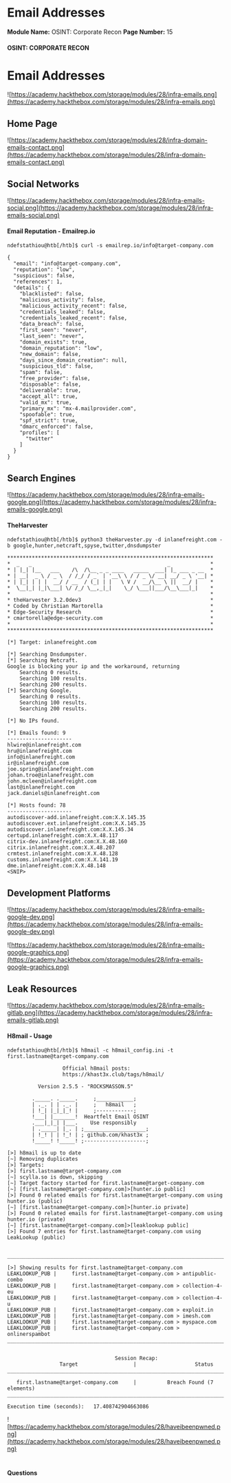 <!--
 // Platform: Academy
// URL: https://academy.hackthebox.com/module/28/section/747
// Platform Version: V1
// Module ID: 28
// Module Name: OSINT: Corporate Recon
// Module Difficulty: Hard
// Section ID: 747
// Section Title: Email Addresses
// Page Title: Hack The Box - Academy
// Page Number: 15
-->

# Email Addresses

**Module Name:** OSINT: Corporate Recon **Page Number:** 15

#### 

#### OSINT: CORPORATE RECON

# Email Addresses

![https://academy.hackthebox.com/storage/modules/28/infra-emails.png](https://academy.hackthebox.com/storage/modules/28/infra-emails.png)

## Home Page

![https://academy.hackthebox.com/storage/modules/28/infra-domain-emails-contact.png](https://academy.hackthebox.com/storage/modules/28/infra-domain-emails-contact.png)

## Social Networks

![https://academy.hackthebox.com/storage/modules/28/infra-emails-social.png](https://academy.hackthebox.com/storage/modules/28/infra-emails-social.png)

#### Email Reputation - Emailrep.io

``` shell-session
ndefstathiou@htb[/htb]$ curl -s emailrep.io/info@target-company.com

{
  "email": "info@target-company.com",
  "reputation": "low",
  "suspicious": false,
  "references": 1,
  "details": {
    "blacklisted": false,
    "malicious_activity": false,
    "malicious_activity_recent": false,
    "credentials_leaked": false,
    "credentials_leaked_recent": false,
    "data_breach": false,
    "first_seen": "never",
    "last_seen": "never",
    "domain_exists": true,
    "domain_reputation": "low",
    "new_domain": false,
    "days_since_domain_creation": null,
    "suspicious_tld": false,
    "spam": false,
    "free_provider": false,
    "disposable": false,
    "deliverable": true,
    "accept_all": true,
    "valid_mx": true,
    "primary_mx": "mx-4.mailprovider.com",
    "spoofable": true,
    "spf_strict": true,
    "dmarc_enforced": false,
    "profiles": [
      "twitter"
    ]
  }
}
```

## Search Engines

![https://academy.hackthebox.com/storage/modules/28/infra-emails-google.png](https://academy.hackthebox.com/storage/modules/28/infra-emails-google.png)

#### TheHarvester

``` shell-session
ndefstathiou@htb[/htb]$ python3 theHarvester.py -d inlanefreight.com -b google,hunter,netcraft,spyse,twitter,dnsdumpster

*******************************************************************
*  _   _                                            _             *
* | |_| |__   ___    /\  /\__ _ _ ____   _____  ___| |_ ___ _ __  *
* | __|  _ \ / _ \  / /_/ / _` | '__\ \ / / _ \/ __| __/ _ \ '__| *
* | |_| | | |  __/ / __  / (_| | |   \ V /  __/\__ \ ||  __/ |    *
*  \__|_| |_|\___| \/ /_/ \__,_|_|    \_/ \___||___/\__\___|_|    *
*                                                                 *
* theHarvester 3.2.0dev3                                          *
* Coded by Christian Martorella                                   *
* Edge-Security Research                                          *
* cmartorella@edge-security.com                                   *
*                                                                 *
******************************************************************* 

[*] Target: inlanefreight.com 

[*] Searching Dnsdumpster. 
[*] Searching Netcraft. 
Google is blocking your ip and the workaround, returning
	Searching 0 results.
	Searching 100 results.
	Searching 200 results.
[*] Searching Google. 
	Searching 0 results.
	Searching 100 results.
	Searching 200 results.
	
[*] No IPs found.

[*] Emails found: 9
---------------------
hlwire@inlanefreight.com
hru@inlanefreight.com
info@inlanefreight.com
ir@inlanefreight.com
joe.spring@inlanefreight.com
johan.troe@inlanefreight.com
john.mcleen@inlanefreight.com
last@inlanefreight.com
jack.daniels@inlanefreight.com

[*] Hosts found: 78
---------------------
autodiscover-add.inlanefreight.com:X.X.145.35
autodiscover.ext.inlanefreight.com:X.X.145.35
autodiscover.inlanefreight.com:X.X.145.34
certupd.inlanefreight.com:X.X.48.117
citrix-dev.inlanefreight.com:X.X.48.160
citrix.inlanefreight.com:X.X.48.207
crmtest.inlanefreight.com:X.X.48.128
customs.inlanefreight.com:X.X.141.19
dme.inlanefreight.com:X.X.48.148
<SNIP>
```

## Development Platforms

![https://academy.hackthebox.com/storage/modules/28/infra-emails-google-dev.png](https://academy.hackthebox.com/storage/modules/28/infra-emails-google-dev.png)

![https://academy.hackthebox.com/storage/modules/28/infra-emails-google-graphics.png](https://academy.hackthebox.com/storage/modules/28/infra-emails-google-graphics.png)

## Leak Resources

![https://academy.hackthebox.com/storage/modules/28/infra-emails-gitlab.png](https://academy.hackthebox.com/storage/modules/28/infra-emails-gitlab.png)

#### H8mail - Usage

``` shell-session
ndefstathiou@htb[/htb]$ h8mail -c h8mail_config.ini -t first.lastname@target-company.com

                  Official h8mail posts:
                  https://khast3x.club/tags/h8mail/

          Version 2.5.5 - "ROCKSMASSON.5"

        ._____. ._____.     ;____________;
        | ._. | | ._. |     ;   h8mail   ;
        | !_| |_|_|_! |     ;------------;
        !___| |_______!  Heartfelt Email OSINT
        .___|_|_| |___.    Use responsibly
        | ._____| |_. | ;____________________;
        | !_! | | !_! | ; github.com/khast3x ;
        !_____! !_____! ;--------------------;

[>] h8mail is up to date
[~] Removing duplicates
[>] Targets:
[>] first.lastname@target-company.com
[~] scylla.so is down, skipping
[~] Target factory started for first.lastname@target-company.com
[~] [first.lastname@target-company.com]>[hunter.io public]
[>] Found 0 related emails for first.lastname@target-company.com using hunter.io (public)
[~] [first.lastname@target-company.com]>[hunter.io private]
[>] Found 0 related emails for first.lastname@target-company.com using hunter.io (private)
[~] [first.lastname@target-company.com]>[leaklookup public]
[>] Found 7 entries for first.lastname@target-company.com using LeakLookup (public)

 __________________________________________________________________________________________

[>] Showing results for first.lastname@target-company.com
LEAKLOOKUP_PUB |     first.lastname@target-company.com > antipublic-combo
LEAKLOOKUP_PUB |     first.lastname@target-company.com > collection-4-eu
LEAKLOOKUP_PUB |     first.lastname@target-company.com > collection-4-u
LEAKLOOKUP_PUB |     first.lastname@target-company.com > exploit.in
LEAKLOOKUP_PUB |     first.lastname@target-company.com > imesh.com
LEAKLOOKUP_PUB |     first.lastname@target-company.com > myspace.com
LEAKLOOKUP_PUB |     first.lastname@target-company.com > onlinerspambot
__________________________________________________________________________________________


                                   Session Recap:
                 Target                  |                   Status
__________________________________________________________________________________________

   first.lastname@target-company.com     |          Breach Found (7 elements)
__________________________________________________________________________________________

Execution time (seconds):   17.408742904663086
```

![https://academy.hackthebox.com/storage/modules/28/haveibeenpwned.png](https://academy.hackthebox.com/storage/modules/28/haveibeenpwned.png)

# 

# 

#### Questions

####